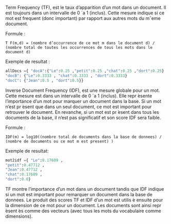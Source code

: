 Term Frequency (TF), est le taux d’apparition d’un mot dans un document. Il
est toujours dans un intervalle de 0 `a 1 (inclus). Cette mesure indique si ce mot est frequent (donc important) par rapport aux autres mots du mˆeme document.

Formule :
```
T F(m,d) = (nombre d’occurrence de ce mot m dans le document d) / (nombre total de toutes les occurrences de tous les mots dans le document d)
```

Exemple de resultat : 
```py
allDocs ={ "docA":{"Le":0.25 ,"petit":0.25 ,"chat":0.25 ,"dort":0.25}
"docB": {"Le":0.3333 , "chat":0.3333 , "dort":0.3333}
"docC": {"Jean":0.5 , "dort":0.5}}
```

Inverse Document Frequency (IDF), est une mesure globale pour un mot.
Cette mesure est dans un intervalle de 0 `a 1 (inclus). Elle repr ́esente l’importance d’un mot pour marquer un document dans la base. Si un mot n’est pr ́esent que dans un
seul document, ce mot est important pour retrouver le document. En revanche, si un
mot est pr ́esent dans tous les documents de la base, il n’est pas significatif et son score IDF sera faible.

Formule :
```
IDF(m) = log10((nombre total de documents dans la base de donnees) / (nombre de documents ou ce mot m est present) )
```

Exemple de resultat:
```py
mot2idf ={ "Le":0.17609 ,
"petit":0.47712 ,
"Jean":0.47712 ,
"chat":0.17609 ,
"dort":0.0}
```

TF montre l’importance d’un mot dans un document tandis que IDF indique si un
mot est important pour remarquer un document dans la base de donnees.
Le produit des scores TF et IDF d’un mot est utilis ́e ensuite pour la dimension de
ce mot pour un document. Les documents sont ainsi repr ́esent ́es comme des vecteurs (avec tous les mots du vocabulaire comme dimensions).